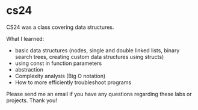 # cs24

CS24 was a class covering data structures.  


What I learned:
- basic data structures (nodes, single and double linked lists, binary search trees, creating custom data structures using structs)
- using const in function parameters
- abstraction 
- Complexity analysis (Big O notation)
- How to more efficiently troubleshoot programs

Please send me an email if you have any questions regarding these labs or projects. Thank you!
 
